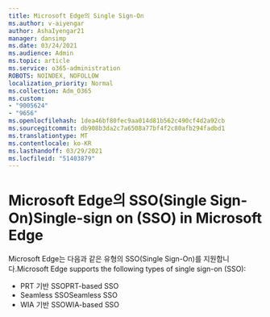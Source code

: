 ```yaml
---
title: Microsoft Edge의 Single Sign-On
ms.author: v-aiyengar
author: AshaIyengar21
manager: dansimp
ms.date: 03/24/2021
ms.audience: Admin
ms.topic: article
ms.service: o365-administration
ROBOTS: NOINDEX, NOFOLLOW
localization_priority: Normal
ms.collection: Adm_O365
ms.custom:
- "9005624"
- "9656"
ms.openlocfilehash: 1dea46bf80fec9aa014d81b562c490cf4d2a92cb
ms.sourcegitcommit: db908b3da2c7a6508a77bf4f2c80afb294fadbd1
ms.translationtype: MT
ms.contentlocale: ko-KR
ms.lasthandoff: 03/29/2021
ms.locfileid: "51403879"
---
```

# <a name="single-sign-on-sso-in-microsoft-edge"></a><span data-ttu-id="7f36d-102">Microsoft Edge의 SSO(Single Sign-On)</span><span class="sxs-lookup"><span data-stu-id="7f36d-102">Single-sign on (SSO) in Microsoft Edge</span></span>

<span data-ttu-id="7f36d-103">Microsoft Edge는 다음과 같은 유형의 SSO(Single Sign-On)를 지원합니다.</span><span class="sxs-lookup"><span data-stu-id="7f36d-103">Microsoft Edge supports the following types of single sign-on (SSO):</span></span>
- <span data-ttu-id="7f36d-104">PRT 기반 SSO</span><span class="sxs-lookup"><span data-stu-id="7f36d-104">PRT-based SSO</span></span>
- <span data-ttu-id="7f36d-105">Seamless SSO</span><span class="sxs-lookup"><span data-stu-id="7f36d-105">Seamless SSO</span></span>
- <span data-ttu-id="7f36d-106">WIA 기반 SSO</span><span class="sxs-lookup"><span data-stu-id="7f36d-106">WIA-based SSO</span></span>
